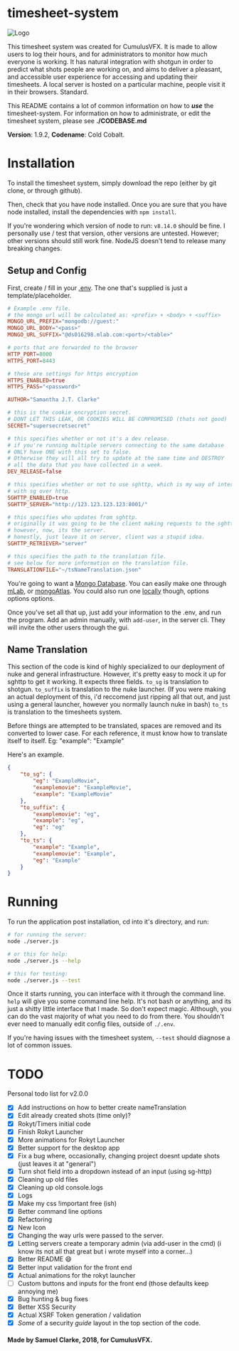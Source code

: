# timesheet-system
![Logo](https://raw.githubusercontent.com/Samuel-Clarke123/timesheet-system/master/public/res/tslogo/tslogo128x128.ico)

This timesheet system was created for CumulusVFX. It is made to allow users to log their hours, and for administrators to monitor how much everyone is working.
It has natural integration with shotgun in order to predict what shots people are working on,
and aims to deliver a pleasant, and accessible user experience for accessing and updating their timesheets.
A local server is hosted on a particular machine, people visit it in their browsers. Standard.

This README contains a lot of common information on how to
***use*** the timesheet-system. For information on how to administrate,
or edit the timesheet system, please see **./CODEBASE.md**

**Version**: 1.9.2, **Codename**: Cold Cobalt.

# Installation

To install the timesheet system, simply download the repo (either by git clone, or through github).

Then, check that you have node installed.
Once you are sure that you have node installed, install the dependencies with `npm install`.

If you're wondering which version of node to run: `v8.14.0` should be fine.
I personally use / test that version, other versions are untested.
However; other versions should still work fine.
NodeJS doesn't tend to release many breaking changes.

## Setup and Config

First, create / fill in your [.env](https://github.com/motdotla/dotenv). The one that's supplied is just a template/placeholder.
```TOML
# Example .env file.
# the mongo url will be calculated as: <prefix> + <body> + <suffix>
MONGO_URL_PREFIX="mongodb://guest:"
MONGO_URL_BODY="<pass>"
MONGO_URL_SUFFIX="@ds016298.mlab.com:<port>/<table>"

# ports that are forwarded to the browser
HTTP_PORT=8000
HTTPS_PORT=8443

# these are settings for https encryption
HTTPS_ENABLED=true
HTTPS_PASS="<password>"

AUTHOR="Samantha J.T. Clarke"

# this is the cookie encryption secret.
# DONT LET THIS LEAK, OR COOKIES WILL BE COMPROMISED (thats not good)
SECRET="supersecretsecret"

# this specifies whether or not it's a dev release.
# if you're running multiple servers connecting to the same database
# ONLY have ONE with this set to false.
# Otherwise they will all try to update at the same time and DESTROY
# all the data that you have collected in a week.
DEV_RELEASE=false

# this specifies whether or not to use sghttp, which is my way of interfacing
# with sg over http.
SGHTTP_ENABLED=true
SGHTTP_SERVER="http://123.123.123.123:8001/"

# this specifies who updates from sghttp.
# originally it was going to be the client making requests to the sghttp server.
# however, now, its the server.
# honestly, just leave it on server, client was a stupid idea.
SGHTTP_RETRIEVER="server"

# this specifies the path to the translation file.
# see below for more information on the translation file.
TRANSLATIONFILE="~/tsNameTranslation.json"
```
You're going to want a [Mongo Database](https://www.mongodb.com/). You can easily make one through [mLab](https://mlab.com/), or [mongoAtlas](https://www.mongodb.com/cloud/atlas/lp/general/). You could also run one [locally](https://docs.mongodb.com/manual/installation/) though, options options options.

Once you've set all that up, just add your information to the .env, and run the program.
Add an admin manually, with `add-user`, in the server cli. They will invite the other users through the gui.

## Name Translation

This section of the code is kind of highly specialized to our deployment of nuke and general infrastructure.
However, it's pretty easy to mock it up for sghttp to get it working.
It expects three fields.
`to_sg` is translation to shotgun.
`to_suffix` is translation to the nuke launcher. (If you were making an actual deployment of this, i'd reccomend just ripping all that out, and just using a general launcher, however you normally launch nuke in bash)
`to_ts` is translation to the timesheets system.

Before things are attempted to be translated, spaces are removed and its converted to lower case.
For each reference, it must know how to translate itself to itself. Eg: "example": "Example"

Here's an example.

```JSON
{
	"to_sg": {
		"eg": "ExampleMovie",
		"examplemovie": "ExampleMovie",
		"example": "ExampleMovie"
	},
	"to_suffix": {
		"examplemovie": "eg",
		"example": "eg",
		"eg": "eg"
	},
	"to_ts": {
		"example": "Example",
		"examplemovie": "Example",
		"eg": "Example"
	}
}
```

# Running

To run the application post installation, cd into it's directory, and run:
```bash
# for running the server:
node ./server.js

# or this for help:
node ./server.js --help

# this for testing:
node ./server.js --test
```

Once it starts running, you can interface with it through the command line.
`help` will give you some command line help.
It's not bash or anything, and its just a shitty little interface that I made.
So don't expect magic.
Although, you can do the vast majority of what you need to do from there.
You shouldn't ever need to manually edit config files, outside of `./.env`.

If you're having issues with the timesheet system, `--test` should diagnose a lot of common issues.

# TODO

Personal todo list for v2.0.0

- [x] Add instructions on how to better create nameTranslation
- [x] Edit already created shots (time only)?
- [x] Rokyt/Timers initial code
- [x] Finish Rokyt Launcher
- [x] More animations for Rokyt Launcher
- [x] Better support for the desktop app
- [x] Fix a bug where, occasionally, changing project doesnt update shots (just leaves it at "general")
- [x] Turn shot field into a dropdown instead of an input (using sg-http)
- [x] Cleaning up old files
- [x] Cleaning up old console.logs
- [x] Logs
- [x] Make my css !important free (ish)
- [x] Better command line options
- [x] Refactoring
- [x] New Icon
- [x] Changing the way urls were passed to the server.
- [x] Letting servers create a temporary admin (via add-user in the cmd) (i know its not all that great but i wrote myself into a corner...)
- [x] Better README :smile:
- [x] Better input validation for the front end
- [x] Actual animations for the rokyt launcher
- [ ] Custom buttons and inputs for the front end (those defaults keep annoying me)
- [x] Bug hunting & bug fixes
- [x] Better XSS Security
- [x] Actual XSRF Token generation / validation
- [x] *Some* of a security *guide* layout in the top section of the code.

#### Made by Samuel Clarke, 2018, for CumulusVFX.
